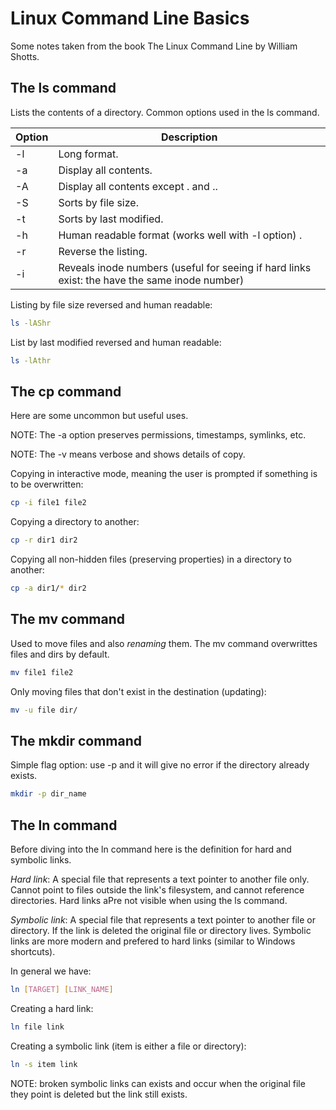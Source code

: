 # Linux Command Line Basics

Some notes taken from the book The Linux Command Line by William Shotts.

## The ls command

Lists the contents of a directory. Common options used in the ls command.

| Option | Description                                                                                   |
| ------ | --------------------------------------------------------------------------------------------- |
| -l     | Long format.                                                                                  |
| -a     | Display all contents.                                                                         |
| -A     | Display all contents except . and ..                                                          |
| -S     | Sorts by file size.                                                                           |
| -t     | Sorts by last modified.                                                                       |
| -h     | Human readable format (works well with -l option) .                                           |
| -r     | Reverse the listing.                                                                          |
| -i     | Reveals inode numbers (useful for seeing if hard links exist: the have the same inode number) |

Listing by file size reversed and human readable:

```bash
ls -lAShr
```

List by last modified reversed and human readable:

```bash
ls -lAthr
```

## The cp command

Here are some uncommon but useful uses.

NOTE: The -a option preserves permissions, timestamps, symlinks, etc.

NOTE: The -v means verbose and shows details of copy.

Copying in interactive mode, meaning the user is prompted if something is to be
overwritten:

```bash
cp -i file1 file2
```

Copying a directory to another:

```bash
cp -r dir1 dir2
```

Copying all non-hidden files (preserving properties) in a directory to another:

```bash
cp -a dir1/* dir2
```

## The mv command

Used to move files and also *renaming* them. The mv command overwrittes files
and dirs by default.

```bash
mv file1 file2
```

Only moving files that don't exist in the destination (updating):

```bash
mv -u file dir/
```

## The mkdir command

Simple flag option: use -p and it will give no error if the directory already
exists.

```bash
mkdir -p dir_name
```

## The ln command

Before diving into the ln command here is the definition for hard and symbolic
links.

*Hard link*: A special file that represents a text pointer to another file only.
Cannot point to files outside the link's filesystem, and cannot reference
directories. Hard links aPre not visible when using the ls command. 

*Symbolic link*: A special file that represents a text pointer to another file
or directory. If the link is deleted the original file or directory lives.
Symbolic links are more modern and prefered to hard links (similar to Windows
shortcuts).

In general we have:

```bash
ln [TARGET] [LINK_NAME]
```

Creating a hard link:

```bash
ln file link
```

Creating a symbolic link (item is either a file or directory):

```bash
ln -s item link
```

NOTE: broken symbolic links can exists and occur when the original file they
point is deleted but the link still exists.